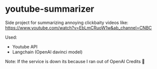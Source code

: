 # youtube-summarizer

Side project for summarizing annoying clickbaity videos like: https://www.youtube.com/watch?v=EbLmCRuoW1w&ab_channel=CNBC

Used:
- Youtube API
- Langchain (OpenAI davinci model)


Note: If the service is down its because I ran out of OpenAI Credits :pray:
